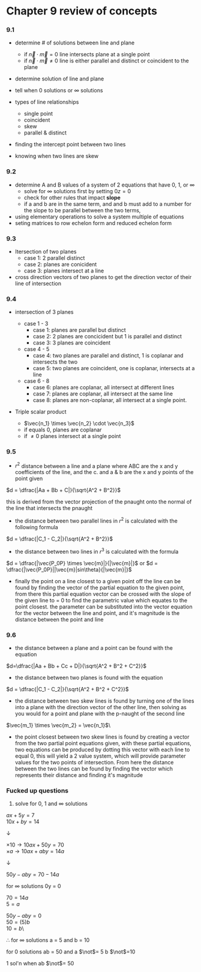 # Chapter 9 review of concepts

### 9.1

- determine # of solutions between line and plane

  - if $\vec{n} \cdot \vec{m} = 0$ line intersects plane at a single point
  - if $\vec{n} \cdot \vec{m} \not= 0$ line is either parallel and distinct or coincident to the plane

- determine solution of line and plane
- tell when 0 solutions or $\infty$ solutions
- types of line relationships
  - single point
  - coincident
  - skew
  - parallel & distinct
- finding the intercept point between two lines
- knowing when two lines are skew

### 9.2

- determine A and B values of a system of 2 equations that have 0, 1, or $\infty$
  - solve for $\infty$ solutions first by setting $0z = 0$
  - check for other rules that impact **slope**
  - if a and b are in the same term, and and b must add to a number for the slope to be parallel between the two terms,
- using elementary operations to solve a system multiple of equations
- seting matrices to row echelon form and reduced echelon form

### 9.3

- Itersection of two planes
  - case 1: 2 parallel distinct
  - case 2: planes are conicident
  - case 3: planes intersect at a line
- cross direction vectors of two planes to get the direction vector of their line of intersection

### 9.4

- intersection of 3 planes

  - case 1 - 3
    - case 1: planes are parallel but distinct
    - case 2: 2 planes are concicident but 1 is parallel and distinct
    - case 3: 3 planes are coincident
  - case 4 - 5
    - case 4: two planes are parallel and distinct, 1 is coplanar and intersects the two
    - case 5: two planes are coincident, one is coplanar, intersects at a line
  - case 6 - 8
    - case 6: planes are coplanar, all intersect at different lines
    - case 7: planes are coplanar, all intersect at the same line
    - case 8: planes are non-coplanar, all intersect at a single point.

- Triple scalar product
  - $\vec{n_1} \times \vec{n_2} \cdot \vec{n_3}$
  - if equals 0, planes are coplanar
  - if $\not= 0$ planes intersect at a single point

### 9.5

- $r^2$ distance between a line and a plane where ABC are the x and y coefficients of the line, and the c. and a & b are the x and y points of the point given

$d = \dfrac{|Aa + Bb + C|}{\sqrt{A^2 + B^2}}$

this is derived from the vector projection of the pnaught onto the normal of the line that intersects the pnaught

- the distance between two parallel lines in $r^2$ is calculated with the following formula

$d = \dfrac{|C_1 - C_2|}{\sqrt{A^2 + B^2}}$

- the distance between two lines in $r^3$ is calculated with the formula

$d = \dfrac{|\vec{P_0P} \times \vec{m}|}{|\vec{m}|}$
or
$d = \dfrac{|\vec{P_0P}||\vec{m}|sin\theta}{|\vec{m}|}$

- finally the point on a line closest to a given point off the line can be found by finding the vector of the partial equation to the given point, from there this partial equation vector can be crossed with the slope of the given line to = 0 to find the parametric value which equates to the point closest. the parameter can be substituted into the vector equation for the vector between the line and point, and it's magnitude is the distance between the point and line

### 9.6

- the distance between a plane and a point can be found with the equation

$d=\dfrac{|Aa + Bb + Cc + D|}{\sqrt{A^2 + B^2 + C^2}}$

- the distance between two planes is found with the equation

$d = \dfrac{|C_1 - C_2|}{\sqrt{A^2 + B^2 + C^2}}$

- the distance between two skew lines is found by turning one of the lines into a plane with the direction vector of the other line, then solving as you would for a point and plane with the p-naught of the second line

$\vec{m_1} \times \vec{m_2} = \vec{n_1}$\

- the point closest between two skew lines is found by creating a vector from the two partial point equations given, with these partial equations, two equations can be produced by dotting this vector with each line to equal 0, this will yield a 2 value system, which will provide parameter values for the two points of intersection. From here the distance between the two lines can be found by finding the vector which represents their distance and finding it's magnitude

### Fucked up questions

1. solve for 0, 1 and $\infty$ solutions

$ax + 5y=7$ \
$10x + by=14$

$\downarrow$

$\times 10 \rightarrow 10ax + 50y = 70$\
$\times a \rightarrow 10ax + aby =14a$

$\downarrow$

$50y - aby = 70 - 14a$

for $\infty$ solutions 0y = 0

$70 = 14a$\
$5=a$

$50y - aby = 0$\
$50 = (5)b$\
$10 = b$\

$\therefore$ for $\infty$ solutions a = 5 and b = 10

for 0 solutions ab = 50 and a $\not$= 5 b $\not$=10

1 sol'n when ab $\not$= 50
